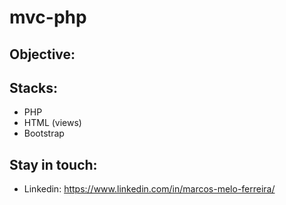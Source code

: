 # mvc-php

## Objective:

## Stacks:

- PHP
- HTML (views)
- Bootstrap

## Stay in touch:

- Linkedin: https://www.linkedin.com/in/marcos-melo-ferreira/